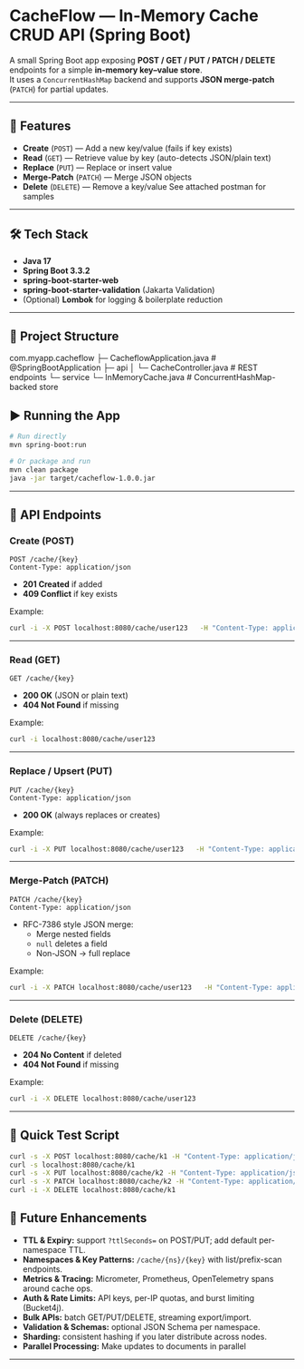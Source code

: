 # CacheFlow — In-Memory Cache CRUD API (Spring Boot)

A small Spring Boot app exposing **POST / GET / PUT / PATCH / DELETE** endpoints for a simple **in-memory key–value store**.  
It uses a `ConcurrentHashMap` backend and supports **JSON merge-patch** (`PATCH`) for partial updates.

---

## 🚀 Features

- **Create** (`POST`) — Add a new key/value (fails if key exists)
- **Read** (`GET`) — Retrieve value by key (auto-detects JSON/plain text)
- **Replace** (`PUT`) — Replace or insert value
- **Merge-Patch** (`PATCH`) — Merge JSON objects
- **Delete** (`DELETE`) — Remove a key/value
See attached postman for samples
---

## 🛠 Tech Stack

- **Java 17**
- **Spring Boot 3.3.2**
- **spring-boot-starter-web**
- **spring-boot-starter-validation** (Jakarta Validation)
- (Optional) **Lombok** for logging & boilerplate reduction

---

## 📂 Project Structure
com.myapp.cacheflow
├─ CacheflowApplication.java # @SpringBootApplication
├─ api
│ └─ CacheController.java # REST endpoints
└─ service
└─ InMemoryCache.java # ConcurrentHashMap-backed store

## ▶️ Running the App

```bash
# Run directly
mvn spring-boot:run

# Or package and run
mvn clean package
java -jar target/cacheflow-1.0.0.jar
```
---

## 📡 API Endpoints

### Create (POST)
```http
POST /cache/{key}
Content-Type: application/json
```
- **201 Created** if added
- **409 Conflict** if key exists

Example:
```bash
curl -i -X POST localhost:8080/cache/user123   -H "Content-Type: application/json"   -d '{"name":"Ava","age":30}'
```

---

### Read (GET)
```http
GET /cache/{key}
```
- **200 OK** (JSON or plain text)
- **404 Not Found** if missing

Example:
```bash
curl -i localhost:8080/cache/user123
```

---

### Replace / Upsert (PUT)
```http
PUT /cache/{key}
Content-Type: application/json
```
- **200 OK** (always replaces or creates)

Example:
```bash
curl -i -X PUT localhost:8080/cache/user123   -H "Content-Type: application/json"   -d '{"name":"Ava","age":31}'
```

---

### Merge-Patch (PATCH)
```http
PATCH /cache/{key}
Content-Type: application/json
```
- RFC-7386 style JSON merge:
    - Merge nested fields
    - `null` deletes a field
    - Non-JSON → full replace

Example:
```bash
curl -i -X PATCH localhost:8080/cache/user123   -H "Content-Type: application/json"   -d '{"age":32,"extra":{"likes":"coffee"}}'
```

---

### Delete (DELETE)
```http
DELETE /cache/{key}
```
- **204 No Content** if deleted
- **404 Not Found** if missing

Example:
```bash
curl -i -X DELETE localhost:8080/cache/user123
```

---

## 🧪 Quick Test Script
```bash
curl -s -X POST localhost:8080/cache/k1 -H "Content-Type: application/json" -d '"v1"'
curl -s localhost:8080/cache/k1
curl -s -X PUT localhost:8080/cache/k2 -H "Content-Type: application/json" -d '{"a":1,"b":{"x":10}}'
curl -s -X PATCH localhost:8080/cache/k2 -H "Content-Type: application/json" -d '{"b":{"y":20},"c":null}'
curl -i -X DELETE localhost:8080/cache/k1
```

## 🔮 Future Enhancements

- **TTL & Expiry:** support `?ttlSeconds=` on POST/PUT; add default per-namespace TTL.
- **Namespaces & Key Patterns:** `/cache/{ns}/{key}` with list/prefix-scan endpoints.
- **Metrics & Tracing:** Micrometer, Prometheus, OpenTelemetry spans around cache ops.
- **Auth & Rate Limits:** API keys, per-IP quotas, and burst limiting (Bucket4j).
- **Bulk APIs:** batch GET/PUT/DELETE, streaming export/import.
- **Validation & Schemas:** optional JSON Schema per namespace.
- **Sharding:** consistent hashing if you later distribute across nodes.
- **Parallel Processing:** Make updates to documents in parallel 
---